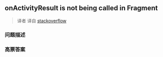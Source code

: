 ## onActivityResult is not being called in Fragment

> 译者 译自 [stackoverflow](http://stackoverflow.com/questions/6147884/onactivityresult-is-not-being-called-in-fragment) 

### 问题描述 

### 高票答案 

